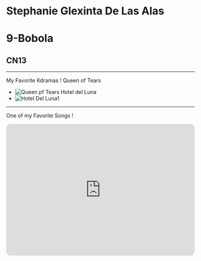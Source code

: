 # Stephanie Glexinta De Las Alas
# 9-Bobola
## CN13
---
My Favorite Kdramas !
Queen of Tears
- ![Queen pf Tears](https://github.com/user-attachments/assets/3e8e347d-d645-432a-befd-4755a3dff582)
Hotel del Luna
- ![Hotel Del Luna1](https://github.com/user-attachments/assets/37f753ca-9908-46c8-a75e-97da2a6d8e79)
---
One of my Favorite Songs !
<iframe style="border-radius:12px" src="https://open.spotify.com/embed/track/2LlOeW5rVcvl3QcPNPcDus?utm_source=generator" width="100%" height="352" frameBorder="0" allowfullscreen="" allow="autoplay; clipboard-write; encrypted-media; fullscreen; picture-in-picture" loading="lazy"></iframe>
